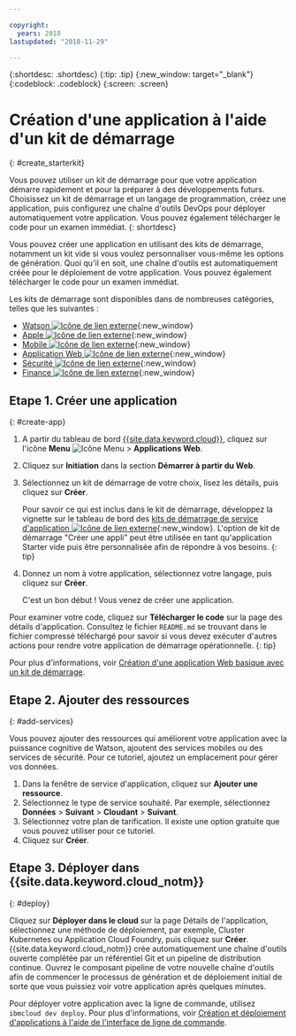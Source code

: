 ```yaml
---

copyright:
  years: 2018
lastupdated: "2018-11-29"

---
```


{:shortdesc: .shortdesc}
{:tip: .tip}
{:new_window: target="_blank"}
{:codeblock: .codeblock}
{:screen: .screen}

# Création d'une application à l'aide d'un kit de démarrage
{: #create_starterkit}

Vous pouvez utiliser un kit de démarrage pour que votre application démarre rapidement et pour la préparer à des développements futurs. Choisissez un kit de démarrage et un langage de programmation, créez une application, puis configurez une chaîne d'outils DevOps pour déployer automatiquement votre application. Vous pouvez également télécharger le code pour un examen immédiat.
{: shortdesc}

Vous pouvez créer une application en utilisant des kits de démarrage, notamment un kit vide si vous voulez personnaliser vous-même les options de génération. Quoi qu'il en soit, une chaîne d'outils est automatiquement créée pour le déploiement de votre application. Vous pouvez également télécharger le code pour un examen immédiat.

Les kits de démarrage sont disponibles dans de nombreuses catégories, telles que les suivantes :
* [Watson ![Icône de lien externe](../../icons/launch-glyph.svg "Icône de lien externe")](https://{DomainName}/developer/watson/dashboard){:new_window}
* [Apple ![Icône de lien externe](../../icons/launch-glyph.svg "Icône de lien externe")](https://{DomainName}/developer/appledevelopment/dashboard){:new_window}
* [Mobile ![Icône de lien externe](../../icons/launch-glyph.svg "Icône de lien externe")](https://{DomainName}/developer/mobile/dashboard){:new_window}
* [Application Web ![Icône de lien externe](../../icons/launch-glyph.svg "Icône de lien externe")](https://{DomainName}/developer/appservice/dashboard){:new_window}
* [Sécurité ![Icône de lien externe](../../icons/launch-glyph.svg "Icône de lien externe")](https://{DomainName}/developer/security/dashboard){:new_window}
* [Finance ![Icône de lien externe](../../icons/launch-glyph.svg "Icône de lien externe")](https://{DomainName}/developer/finance/dashboard){:new_window}

## Etape 1. Créer une application
{: #create-app}

1. A partir du tableau de bord [{{site.data.keyword.cloud}}](https://{DomainName}), cliquez sur l'icône **Menu** ![Icône Menu](../../icons/icon_hamburger.svg) > **Applications Web**.

2. Cliquez sur **Initiation** dans la section **Démarrer à partir du Web**.

3. Sélectionnez un kit de démarrage de votre choix, lisez les détails, puis cliquez sur **Créer**.
    
    Pour savoir ce qui est inclus dans le kit de démarrage, développez la vignette sur le tableau de bord des [kits de démarrage de service d'application ![Icône de lien externe](../../icons/launch-glyph.svg "Icône de lien externe")](https://{DomainName}/developer/appservice/starter-kits){:new_window}. L'option de kit de démarrage "Créer une appli" peut être utilisée en tant qu'application Starter vide puis être personnalisée afin de répondre à vos besoins.
    {: tip}

4. Donnez un nom à votre application, sélectionnez votre langage, puis cliquez sur **Créer**.
    
    C'est un bon début ! Vous venez de créer une application.

Pour examiner votre code, cliquez sur **Télécharger le code** sur la page des détails d'application. Consultez le fichier `README.md` se trouvant dans le fichier compressé téléchargé pour savoir si vous devez exécuter d'autres actions pour rendre votre application de démarrage opérationnelle.
{: tip}

Pour plus d'informations, voir [Création d'une application Web basique avec un kit de démarrage](/docs/apps/tutorials/tutorial_web.html).

## Etape 2. Ajouter des ressources
{: #add-services}

Vous pouvez ajouter des ressources qui améliorent votre application avec la puissance cognitive de Watson, ajoutent des services mobiles ou des services de sécurité. Pour ce tutoriel, ajoutez un emplacement pour gérer vos données.

1. Dans la fenêtre de service d'application, cliquez sur **Ajouter une ressource**.
2. Sélectionnez le type de service souhaité. Par exemple, sélectionnez **Données** > **Suivant** > **Cloudant** > **Suivant**.
3. Sélectionnez votre plan de tarification. Il existe une option gratuite que vous pouvez utiliser pour ce tutoriel.
4. Cliquez sur **Créer**.

## Etape 3. Déployer dans {{site.data.keyword.cloud_notm}}
{: #deploy}

Cliquez sur **Déployer dans le cloud** sur la page Détails de l'application, sélectionnez une méthode de déploiement, par exemple, Cluster Kubernetes ou Application Cloud Foundry, puis cliquez sur **Créer**. {{site.data.keyword.cloud_notm}} crée automatiquement une chaîne d'outils ouverte complétée par un référentiel Git et un pipeline de distribution continue. Ouvrez le composant pipeline de votre nouvelle chaîne d'outils afin de commencer le processus de génération et de déploiement initial de sorte que vous puissiez voir votre application après quelques minutes.

Pour déployer votre application avec la ligne de commande, utilisez `ibmcloud dev deploy`. Pour plus d'informations, voir [Création et déploiement d'applications à l'aide de l'interface de ligne de commande](/docs/apps/create-deploy-cli.html).
